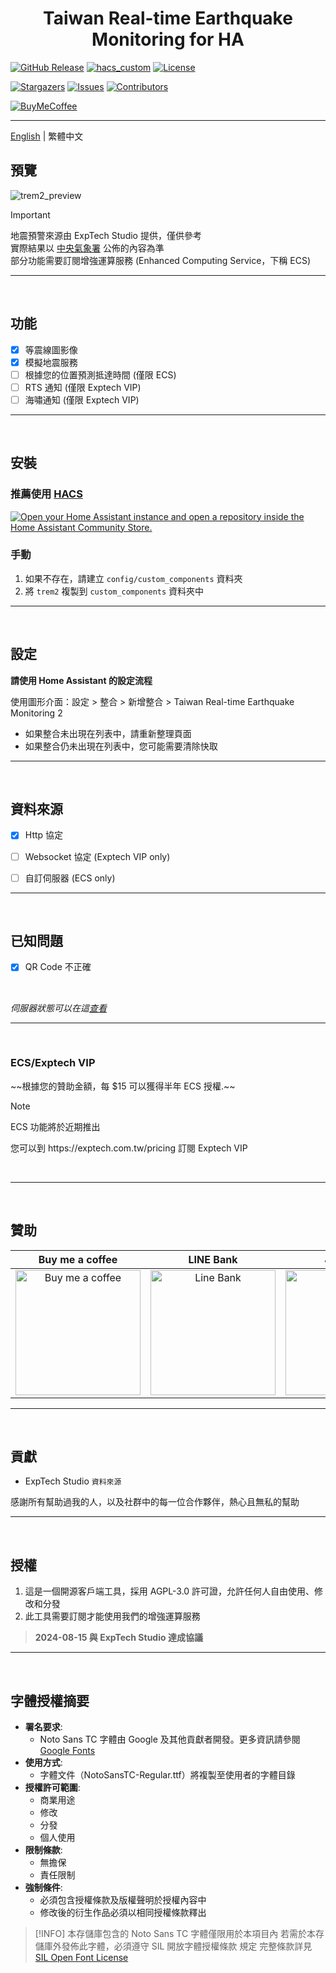 <h1 align="center">Taiwan Real-time Earthquake Monitoring for HA</h1>

[![GitHub Release][releases-shield]][releases]
[![hacs_custom][hacs_custom_shield]][hacs_custom]
[![License][license-shield]](LICENSE)

[![Stargazers][stars-shield]][stars-url]
[![Issues][issues-shield]][issues-url]
[![Contributors][contributors-shield]][contributors-url]

[![BuyMeCoffee][buymecoffee-shield]][buymecoffee]

<hr>

[English](README.md) | 繁體中文<br>


## 預覽
![trem2_preview](https://github.com/user-attachments/assets/a1081fd4-baef-476c-bc48-ef823774edc4)

> [!IMPORTANT]
> 地震預警來源由 ExpTech Studio 提供，僅供參考<br>
> 實際結果以 [中央氣象署](https://scweb.cwa.gov.tw/en-US) 公佈的內容為準<br>
> 部分功能需要訂閱增強運算服務 (Enhanced Computing Service，下稱 ECS)

<hr>
<br>


## 功能

- [x] 等震線圖影像
- [x] 模擬地震服務
- [ ] 根據您的位置預測抵達時間 (僅限 ECS)
- [ ] RTS 通知 (僅限 Exptech VIP)
- [ ] 海嘯通知 (僅限 Exptech VIP)

<hr>
<br>

## 安裝

### 推薦使用 [HACS](https://hacs.xyz/)
[![Open your Home Assistant instance and open a repository inside the Home Assistant Community Store.](https://my.home-assistant.io/badges/hacs_repository.svg)](https://my.home-assistant.io/redirect/hacs_repository/?owner=gaojiafamily&repository=ha-trem2&category=Integration)

### 手動
1. 如果不存在，請建立 `config/custom_components` 資料夾
2. 將 `trem2` 複製到 `custom_components` 資料夾中

<hr>
<br>


## 設定

**請使用 Home Assistant 的設定流程**

使用圖形介面：設定 > 整合 > 新增整合 > Taiwan Real-time Earthquake Monitoring 2
   - 如果整合未出現在列表中，請重新整理頁面
   - 如果整合仍未出現在列表中，您可能需要清除快取

<hr>
<br>


## 資料來源
- [x] Http 協定
- [ ] Websocket 協定 (Exptech VIP only)
- [ ] 自訂伺服器 (ECS only)


<hr>
<br>

## 已知問題
- [x] QR Code 不正確

<br>

*伺服器狀態可以在這[查看](https://status.exptech.dev)*

<hr>
<br>


### ECS/Exptech VIP
<p>~~根據您的贊助金額，每 $15 可以獲得半年 ECS 授權.~~</p>

> [!NOTE]
> ECS 功能將於近期推出

<p>您可以到 https://exptech.com.tw/pricing 訂閱 Exptech VIP</p>
<br>

<hr>
<br>


## 贊助

| Buy me a coffee | LINE Bank | JAKo Pay |
| :------------: | :------------: | :------------: |
| <img src="https://github.com/user-attachments/assets/48a3bae6-f342-4d74-ba95-8db82cb44430" alt="Buy me a coffee" height="200" width="200">  | <img src="https://github.com/user-attachments/assets/ee77e2b6-3409-43da-b2b8-14878c5660bb" alt="Line Bank" height="200" width="200">  | <img src="https://github.com/user-attachments/assets/cfaeab8f-576c-43e7-be52-8581bf263cd9" alt="JAKo Pay" height="200" width="200">  |

<hr>
<br>


## 貢獻

- ExpTech Studio `資料來源`

<p>感謝所有幫助過我的人，以及社群中的每一位合作夥伴，熱心且無私的幫助</p>

<hr>
<br>


## 授權
1. 這是一個開源客戶端工具，採用 AGPL-3.0 許可證，允許任何人自由使用、修改和分發
2. 此工具需要訂閱才能使用我們的增強運算服務

> **2024-08-15 與 ExpTech Studio 達成協議**

<hr>
<br>


## 字體授權摘要
- **署名要求**:
  - Noto Sans TC 字體由 Google 及其他貢獻者開發。更多資訊請參閱 [Google Fonts](https://fonts.google.com/specimen/Noto+Sans+TC)
- **使用方式**:
  - 字體文件（NotoSansTC-Regular.ttf）將複製至使用者的字體目錄
- **授權許可範圍**:
  - 商業用途
  - 修改
  - 分發
  - 個人使用
- **限制條款**:
  - 無擔保
  - 責任限制
- **強制條件**:
  - 必須包含授權條款及版權聲明於授權內容中
  - 修改後的衍生作品必須以相同授權條款釋出

> [!INFO]
> 本存儲庫包含的 Noto Sans TC 字體僅限用於本項目內
> 若需於本存儲庫外發佈此字體，必須遵守 SIL 開放字體授權條款 規定
> 完整條款詳見 [SIL Open Font License](https://scripts.sil.org/OFL)


[releases-shield]: https://img.shields.io/github/release/gaojiafamily/ha-trem2.svg?style=for-the-badge
[releases]: https://github.com/gaojiafamily/ha-trem2/releases
[hacs_custom_shield]: https://img.shields.io/badge/HACS-Custom-orange.svg?style=for-the-badge
[hacs_custom]: https://hacs.xyz/docs/faq/custom_repositories
[stars-shield]: https://img.shields.io/github/stars/gaojiafamily/ha-trem2.svg?style=for-the-badge
[stars-url]: https://github.com/gaojiafamily/ha-trem2/stargazers
[issues-shield]: https://img.shields.io/github/issues/gaojiafamily/ha-trem2.svg?style=for-the-badge
[issues-url]: https://github.com/gaojiafamily/ha-trem2/issues
[contributors-shield]: https://img.shields.io/github/contributors/gaojiafamily/ha-trem2.svg?style=for-the-badge
[contributors-url]: https://github.com/gaojiafamily/ha-trem2/graphs/contributors
[license-shield]: https://img.shields.io/github/license/gaojiafamily/ha-trem2.svg?style=for-the-badge
[buymecoffee-shield]: https://img.shields.io/badge/buy%20me%20a%20coffee-donate-yellow.svg?style=for-the-badge
[buymecoffee]: https://www.buymeacoffee.com/j1at13n
